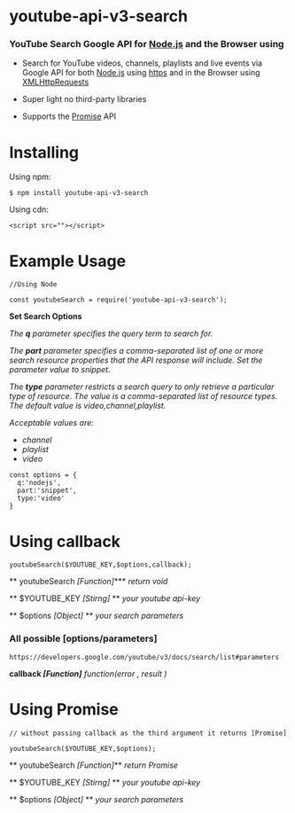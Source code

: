 # youtube-api-v3-search

### YouTube Search Google API for [Node.js](https://nodejs.org/en) and the Browser using

* Search for YouTube videos, channels, playlists and live events via Google API for both [Node.js](https://nodejs.org/en) using [https](https://nodejs.org/api/https.html) and in the Browser using [XMLHttpRequests ](https://developer.mozilla.org/en-US/docs/Web/API/XMLHttpRequest)

* Super light no third-party libraries
* Supports the [Promise](https://developer.mozilla.org/en-US/docs/Web/JavaScript/Reference/Global_Objects/Promise) API


Installing
==========

Using npm:

`$ npm install youtube-api-v3-search`

Using cdn:

`<script src=""></script>`

Example Usage
=============

```
//Using Node

const youtubeSearch = require('youtube-api-v3-search');

```
**Set Search Options**

_The **q** parameter specifies the query term to search for._

_The **part** parameter specifies a comma-separated list of one or more search resource properties that the API response will include. Set the parameter value to snippet._


_The **type** parameter restricts a search query to only retrieve a particular type of resource. The value is a comma-separated list of resource types. The default value is video,channel,playlist._

_Acceptable values are:_
* _channel_
* _playlist_
* _video_

```
const options = {
  q:'nodejs',
  part:'snippet',
  type:'video'
}
```
Using callback
===============

```
youtubeSearch($YOUTUBE_KEY,$options,callback);
```
** youtubeSearch _[Function]_***  _return void_

** $YOUTUBE_KEY *[Stirng]* ** _your youtube api-key_

** $options _[Object]_ ** _your search parameters_

### All possible [options/parameters]
`https://developers.google.com/youtube/v3/docs/search/list#parameters`

**callback _[Function]_** _function(error , result )_

Using Promise
==============
```
// without passing callback as the third argument it returns [Promise]

youtubeSearch($YOUTUBE_KEY,$options);
```
** youtubeSearch _[Function]_** _return Promise_

** $YOUTUBE_KEY *[Stirng]* ** _your youtube api-key_

** $options _[Object]_ ** _your search parameters_
